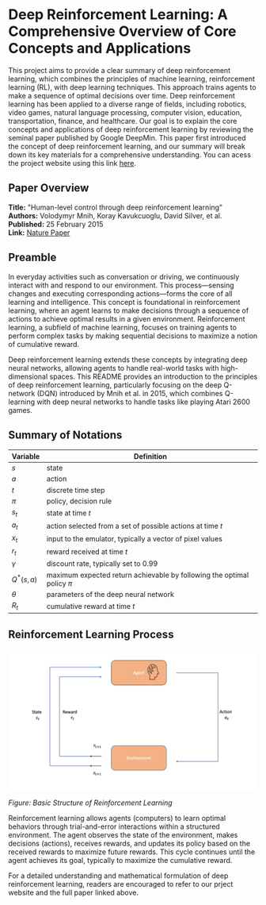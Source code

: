 # Deep Reinforcement Learning: A Comprehensive Overview of Core Concepts and Applications

This project aims to provide a clear summary of deep reinforcement learning, which combines the principles of machine learning, reinforcement learning (RL), with deep learning techniques. This approach trains agents to make a sequence of optimal decisions over time. Deep reinforcement learning has been applied to a diverse range of fields, including robotics, video games, natural language processing, computer vision, education, transportation, finance, and healthcare. Our goal is to explain the core concepts and applications of deep reinforcement learning by reviewing the seminal paper published by Google DeepMin. This paper first introduced the concept of deep reinforcement learning, and our summary will break down its key materials for a comprehensive understanding. You can acess the project website using this link [here](https://miaoyanchen.github.io).

## Paper Overview

**Title:** "Human-level control through deep reinforcement learning"  
**Authors:** Volodymyr Mnih, Koray Kavukcuoglu, David Silver, et al.  
**Published:** 25 February 2015  
**Link:** [Nature Paper](https://www.nature.com/articles/nature14236)

## Preamble

In everyday activities such as conversation or driving, we continuously interact with and respond to our environment. This process—sensing changes and executing corresponding actions—forms the core of all learning and intelligence. This concept is foundational in reinforcement learning, where an agent learns to make decisions through a sequence of actions to achieve optimal results in a given environment. Reinforcement learning, a subfield of machine learning, focuses on training agents to perform complex tasks by making sequential decisions to maximize a notion of cumulative reward.

Deep reinforcement learning extends these concepts by integrating deep neural networks, allowing agents to handle real-world tasks with high-dimensional spaces. This README provides an introduction to the principles of deep reinforcement learning, particularly focusing on the deep Q-network (DQN) introduced by Mnih et al. in 2015, which combines Q-learning with deep neural networks to handle tasks like playing Atari 2600 games.

## Summary of Notations

| Variable   | Definition                                                              |
|------------|-------------------------------------------------------------------------|
| $s$        | state                                                                   |
| $a$        | action                                                                  |
| $t$        | discrete time step                                                      |
| $\pi$      | policy, decision rule                                                   |
| $s_t$      | state at time $t$                                                       |
| $a_t$      | action selected from a set of possible actions at time $t$              |
| $x_t$      | input to the emulator, typically a vector of pixel values               |
| $r_t$      | reward received at time $t$                                             |
| $\gamma$   | discount rate, typically set to 0.99                                    |
| $Q^*(s,a)$ | maximum expected return achievable by following the optimal policy $\pi$|
| $\theta$   | parameters of the deep neural network                                   |
| $R_t$      | cumulative reward at time $t$                                           |

## Reinforcement Learning Process

![Visualization of Reinforcement Learning](docs/diagram.png)

*Figure: Basic Structure of Reinforcement Learning*

Reinforcement learning allows agents (computers) to learn optimal behaviors through trial-and-error interactions within a structured environment. The agent observes the state of the environment, makes decisions (actions), receives rewards, and updates its policy based on the received rewards to maximize future rewards. This cycle continues until the agent achieves its goal, typically to maximize the cumulative reward.

For a detailed understanding and mathematical formulation of deep reinforcement learning, readers are encouraged to refer to our prject website and the full paper linked above.

